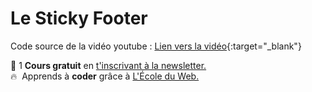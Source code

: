 # Le Sticky Footer

Code source de la vidéo youtube : [Lien vers la vidéo](https://www.youtube.com/watch?v=IJqTtoGyEjs){:target="_blank"}

🚀 1 **Cours gratuit** en [t'inscrivant à la newsletter.](https://www.le-designer-du-web.com/news) <br>
🔥  &nbsp;Apprends à **coder** grâce à [L'École du Web.](https://ecole-du-web.net/)

